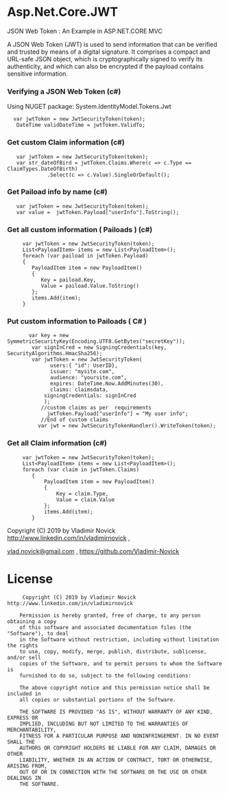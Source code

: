 # Asp.Net.Core.JWT
JSON Web Token : An Example in  ASP.NET.CORE MVC

A JSON Web Token (JWT) is used to send information that can be verified and trusted by means of a digital signature. It comprises a compact and URL-safe JSON object, which is cryptographically signed to verify its authenticity, and which can also be encrypted if the payload contains sensitive information.

### Verifying a JSON Web Token (c#)

Using NUGET package: System.IdentityModel.Tokens.Jwt

      var jwtToken = new JwtSecurityToken(token);
       DateTime validDateTime = jwtToken.ValidTo;	
       
### Get custom Claim information (c#)       
	   var jwtToken = new JwtSecurityToken(token);
	   var str_dateOfBird = jwtToken.Claims.Where(c => c.Type == ClaimTypes.DateOfBirth)
                 .Select(c => c.Value).SingleOrDefault();

### Get Paiload info by name (c#)
	   var jwtToken = new JwtSecurityToken(token);
	   var value =  jwtToken.Payload["userInfo"].ToString();

### Get all custom information ( Pailoads ) (c#)

         var jwtToken = new JwtSecurityToken(token);
         List<PayloadItem> items = new List<PayloadItem>();
         foreach (var paiload in jwtToken.Payload)
         {
            PayloadItem item = new PayloadItem()
            {
               Key = paiload.Key,
               Value = paiload.Value.ToString()
            };
            items.Add(item);
         }
 
 ### Put custom information to Pailoads ( C# )
 
           var key = new SymmetricSecurityKey(Encoding.UTF8.GetBytes("secretKey"));
            var signInCred = new SigningCredentials(key, SecurityAlgorithms.HmacSha256);
            var jwtToken = new JwtSecurityToken(
                  users:{ "id": UserID},
                  issuer: "mysite.com",
                  audience: "yoursite.com",
                  expires: DateTime.Now.AddMinutes(30),
                  claims: claimsdata,                      
                signingCredentials: signInCred
                );
               //custom claims as per  requirements
                 jwtToken.Payload["userInfo"] = "My user info";
               //End of custom claims
              var jwt = new JwtSecurityTokenHandler().WriteToken(token);
	      
### Get all Claim information (c#)

         var jwtToken = new JwtSecurityToken(token);
         List<PayloadItem> items = new List<PayloadItem>();
         foreach (var claim in jwtToken.Claims)
            {
                PayloadItem item = new PayloadItem()
                {
                    Key = claim.Type,
                    Value = claim.Value
                };
                items.Add(item);
            }
	 
		 

Copyright (C) 2019 by Vladimir Novick http://www.linkedin.com/in/vladimirnovick , 

vlad.novick@gmail.com , https://github.com/Vladimir-Novick
		 
# License
		 
		 Copyright (C) 2019 by Vladimir Novick http://www.linkedin.com/in/vladimirnovick

		Permission is hereby granted, free of charge, to any person obtaining a copy
		of this software and associated documentation files (the "Software"), to deal
		in the Software without restriction, including without limitation the rights
		to use, copy, modify, merge, publish, distribute, sublicense, and/or sell
		copies of the Software, and to permit persons to whom the Software is
		furnished to do so, subject to the following conditions:

		The above copyright notice and this permission notice shall be included in
		all copies or substantial portions of the Software.

		THE SOFTWARE IS PROVIDED "AS IS", WITHOUT WARRANTY OF ANY KIND, EXPRESS OR
		IMPLIED, INCLUDING BUT NOT LIMITED TO THE WARRANTIES OF MERCHANTABILITY,
		FITNESS FOR A PARTICULAR PURPOSE AND NONINFRINGEMENT. IN NO EVENT SHALL THE
		AUTHORS OR COPYRIGHT HOLDERS BE LIABLE FOR ANY CLAIM, DAMAGES OR OTHER
		LIABILITY, WHETHER IN AN ACTION OF CONTRACT, TORT OR OTHERWISE, ARISING FROM,
		OUT OF OR IN CONNECTION WITH THE SOFTWARE OR THE USE OR OTHER DEALINGS IN
		THE SOFTWARE. 

